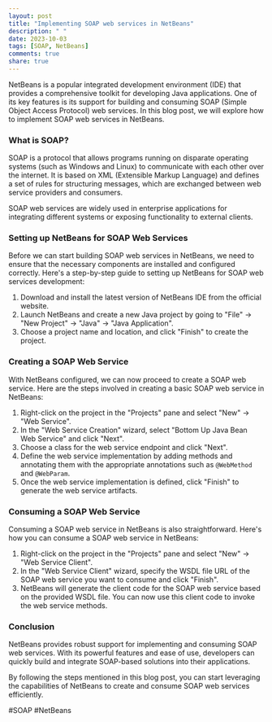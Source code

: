 ```yaml
---
layout: post
title: "Implementing SOAP web services in NetBeans"
description: " "
date: 2023-10-03
tags: [SOAP, NetBeans]
comments: true
share: true
---
```


NetBeans is a popular integrated development environment (IDE) that provides a comprehensive toolkit for developing Java applications. One of its key features is its support for building and consuming SOAP (Simple Object Access Protocol) web services. In this blog post, we will explore how to implement SOAP web services in NetBeans.

### What is SOAP?

SOAP is a protocol that allows programs running on disparate operating systems (such as Windows and Linux) to communicate with each other over the internet. It is based on XML (Extensible Markup Language) and defines a set of rules for structuring messages, which are exchanged between web service providers and consumers.

SOAP web services are widely used in enterprise applications for integrating different systems or exposing functionality to external clients.

### Setting up NetBeans for SOAP Web Services

Before we can start building SOAP web services in NetBeans, we need to ensure that the necessary components are installed and configured correctly. Here's a step-by-step guide to setting up NetBeans for SOAP web services development:

1. Download and install the latest version of NetBeans IDE from the official website.
2. Launch NetBeans and create a new Java project by going to "File" -> "New Project" -> "Java" -> "Java Application".
3. Choose a project name and location, and click "Finish" to create the project.

### Creating a SOAP Web Service

With NetBeans configured, we can now proceed to create a SOAP web service. Here are the steps involved in creating a basic SOAP web service in NetBeans:

1. Right-click on the project in the "Projects" pane and select "New" -> "Web Service".
2. In the "Web Service Creation" wizard, select "Bottom Up Java Bean Web Service" and click "Next".
3. Choose a class for the web service endpoint and click "Next".
4. Define the web service implementation by adding methods and annotating them with the appropriate annotations such as `@WebMethod` and `@WebParam`.
5. Once the web service implementation is defined, click "Finish" to generate the web service artifacts.

### Consuming a SOAP Web Service

Consuming a SOAP web service in NetBeans is also straightforward. Here's how you can consume a SOAP web service in NetBeans:

1. Right-click on the project in the "Projects" pane and select "New" -> "Web Service Client".
2. In the "Web Service Client" wizard, specify the WSDL file URL of the SOAP web service you want to consume and click "Finish".
3. NetBeans will generate the client code for the SOAP web service based on the provided WSDL file. You can now use this client code to invoke the web service methods.

### Conclusion

NetBeans provides robust support for implementing and consuming SOAP web services. With its powerful features and ease of use, developers can quickly build and integrate SOAP-based solutions into their applications.

By following the steps mentioned in this blog post, you can start leveraging the capabilities of NetBeans to create and consume SOAP web services efficiently.

#SOAP #NetBeans